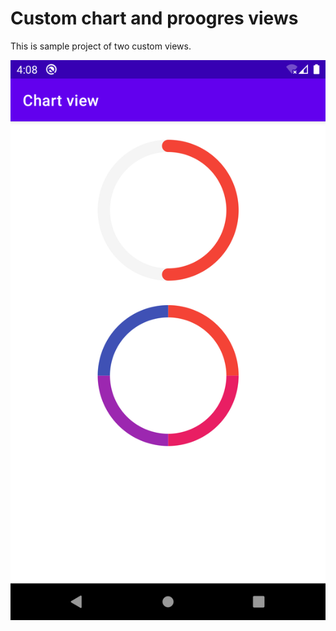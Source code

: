 # Custom chart and proogres views
This is sample project of two custom views.

![Sample image](https://github.com/volodymyrkhodonovych/chart/blob/master/device-2021-02-22-160900.png)

